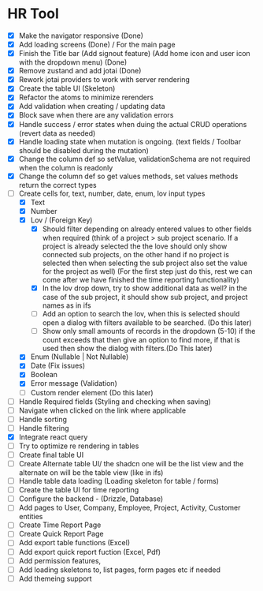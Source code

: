 # HR Tool

- [x] Make the navigator responsive (Done)
- [x] Add loading screens (Done) / For the main page
- [x] Finish the Title bar (Add signout feature) (Add home icon and user icon with the dropdown menu) (Done)
- [x] Remove zustand and add jotai (Done)
- [x] Rework jotai providers to work with server rendering
- [x] Create the table UI (Skeleton)
- [x] Refactor the atoms to minimize rerenders
- [x] Add validation when creating / updating data
- [x] Block save when there are any validation errors
- [x] Handle success / error states when duing the actual CRUD operations (revert data as needed)
- [x] Handle loading state when mutation is ongoing. (text fields / Toolbar should be disabled during the mutation)
- [x] Change the column def so setValue, validationSchema are not required when the column is readonly
- [x] Change the column def so get values methods, set values methods return the correct types
- [ ] Create cells for, text, number, date, enum, lov input types
  - [x] Text
  - [x] Number
  - [x] Lov / (Foreign Key)
    - [x] Should filter depending on already entered values to other fields when required (think of a project > sub project scenario. If a project is already selected the the love should only show connected sub projects, on the other hand if no project is selected then when selecting the sub project also set the value for the project as well) (For the first step just do this, rest we can come after we have finished the time reporting functionality)
    - [x] In the lov drop down, try to show additional data as well? in the case of the sub project, it should show sub project, and project names as in ifs
    - [ ] Add an option to search the lov, when this is selected should open a dialog with filters available to be searched. (Do this later)
    - [ ] Show only small amounts of records in the dropdown (5-10) if the count exceeds that then give an option to find more, if that is used then show the dialog with filters.(Do This later)
  - [x] Enum (Nullable | Not Nullable)
  - [x] Date (Fix issues)
  - [x] Boolean
  - [x] Error message (Validation)
  - [ ] Custom render element (Do this later)
- [ ] Handle Required fields (Styling and checking when saving)
- [ ] Navigate when clicked on the link where applicable 
- [ ] Handle sorting
- [ ] Handle filtering
- [x] Integrate react query
- [ ] Try to optimize re rendering in tables
- [ ] Create final table UI
- [ ] Create Alternate table UI/ the shadcn one will be the list view and the alternate on will be the table view (like in ifs)
- [ ] Handle table data loading (Loading skeleton for table / forms)
- [ ] Create the table UI for time reporting
- [ ] Configure the backend - (Drizzle, Database)
- [ ] Add pages to User, Company, Employee, Project, Activity, Customer entities
- [ ] Create Time Report Page
- [ ] Create Quick Report Page
- [ ] Add export table functions (Excel)
- [ ] Add export quick report fuction (Excel, Pdf)
- [ ] Add permission features,
- [ ] Add loading skeletons to, list pages, form pages etc if needed
- [ ] Add themeing support
